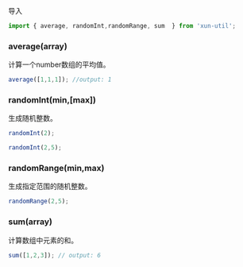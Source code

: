 导入

```javascript
import { average, randomInt,randomRange, sum  } from 'xun-util';
```


### average(array)

计算一个number数组的平均值。

```javascript
average([1,1,1]); //output: 1
```

### randomInt(min,[max])

生成随机整数。

```javascript
randomInt(2);

randomInt(2,5);
```

### randomRange(min,max)

生成指定范围的随机整数。

```javascript
randomRange(2,5);
```

### sum(array)

计算数组中元素的和。

```javascript
sum([1,2,3]); // output: 6
```